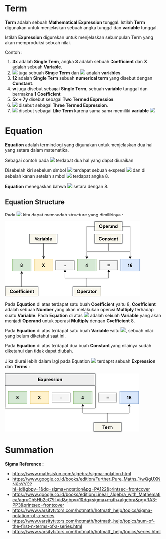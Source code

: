 # Term

**Term** adalah sebuah **Mathematical Expression** tunggal. Istilah **Term** digunakan untuk menjelaskan sebuah angka tunggal dan **variable** tunggal.  

Istilah **Expression** digunakan untuk menjelaskan sekumpulan Term yang akan memproduksi sebuah nilai.

Contoh : 

1. **3x** adalah **Single Term**, angka **3** adalah sebuah **Coefficient** dan **X** adalah sebuah **Variable**.
2. <img src="https://render.githubusercontent.com/render/math?math=-5x^2y^2z^2&mode=inline"> juga sebuah **Single Term** dan <img src="https://render.githubusercontent.com/render/math?math=x^2y^2z^2&mode=inline"> adalah **variables**.
3. **12** adalah **Single Term** sebuah **numerical term** yang disebut dengan **Constant**.
4. **w** juga disebut sebagai **Single Term**, sebuah **variable** tunggal dan bermakna **1 Coefficient** 
5. **5x + 7y** disebut sebagai **Two Termed Expression**.
6. <img src="https://render.githubusercontent.com/render/math?math=-5x^2y^2z^2 %2B 3x^2 %2B 5y&mode=inline"> disebut sebagai **Three Termed Expression**.
7. <img src="https://render.githubusercontent.com/render/math?math=2x^2 \ \ \and 4x^2&mode=inline"> disebut sebagai **Like Term** karena sama sama memiliki **variable** <img src="https://render.githubusercontent.com/render/math?math=x^2&mode=inline">

# Equation

**Equation** adalah terminologi yang digunakan untuk menjelaskan dua hal yang setara dalam matematika.

Sebagai contoh pada <img src="https://render.githubusercontent.com/render/math?math=X%2b4=8"> terdapat dua hal yang dapat diuraikan

Disebelah kiri sebelum simbol <img src="https://render.githubusercontent.com/render/math?math=="> terdapat sebuah ekspresi <img src="https://render.githubusercontent.com/render/math?math=X%2b4"> dan di sebelah kanan setelah simbol <img src="https://render.githubusercontent.com/render/math?math=="> terdapat angka 8.

**Equation** menegaskan bahwa <img src="https://render.githubusercontent.com/render/math?math=X%2b4"> setara dengan 8.

## Equation Structure 

Pada <img src="https://render.githubusercontent.com/render/math?math=8X-4=16"> kita dapat membedah structure yang dimilikinya :  

  <img src="assets/Equation Structure.png">

Pada **Equation** di atas terdapat satu buah **Coefficient** yaitu 8, **Coefficient** adalah sebuah **Number** yang akan melakukan operasi **Multiply** terhadap suatu **Variable**. Pada **Equation** di atas <img src="https://render.githubusercontent.com/render/math?math=X"> adalah sebuah **Variable** yang akan menjadi **Operand** untuk operasi **Multiply** dengan **Coefficient** 8.

Pada **Equation** di atas terdapat satu buah **Variable** yaitu <img src="https://render.githubusercontent.com/render/math?math=X">, sebuah nilai yang belum diketahui saat ini.

Pada **Equation** di atas terdapat dua buah **Constant** yang nilainya sudah diketahui dan tidak dapat diubah.

Jika diurai lebih dalam lagi pada Equation <img src="https://render.githubusercontent.com/render/math?math=8X-4=16"> terdapat sebuah **Expression** dan **Terms** :

  <img src="assets/Equation-Expression.png">  

# Summation

**Sigma Reference :**

- https://www.mathsisfun.com/algebra/sigma-notation.html
- https://www.google.co.id/books/edition/Further_Pure_Maths_1/wQgUXNN6pYYC?hl=id&gbpv=1&dq=sigma+notation&pg=PA122&printsec=frontcover
- https://www.google.co.id/books/edition/Linear_Algebra_with_Mathematica/aqruCh5Hb2cC?hl=id&gbpv=1&dq=sigma+math+algebra&pg=RA3-PP3&printsec=frontcover
- https://www.varsitytutors.com/hotmath/hotmath_help/topics/sigma-notation-of-a-series
- https://www.varsitytutors.com/hotmath/hotmath_help/topics/sum-of-the-first-n-terms-of-a-series.html
- https://www.varsitytutors.com/hotmath/hotmath_help/topics/series.html
